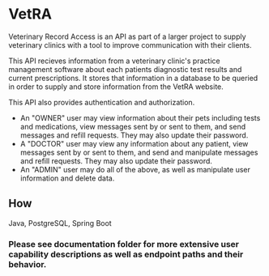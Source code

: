 # VetRA
Veterinary Record Access is an API as part of a larger project to supply veterinary clinics with a tool to improve communication with their clients. 

This API recieves information from a veterinary clinic's practice management software about each patients diagnostic test results and current prescriptions. It stores that information in a database to be queried in order to supply and store information from the VetRA website. 

This API also provides authentication and authorization. 
- An "OWNER" user may view information about their pets including tests and medications, view messages sent by or sent to them, and send messages and refill requests. They may also update their password.
- A "DOCTOR" user may view any information about any patient, view messages sent by or sent to them, and send and manipulate messages and refill requests. They may also update their password.
- An "ADMIN" user may do all of the above, as well as manipulate user information and delete data.

## How
Java, PostgreSQL, Spring Boot


### Please see documentation folder for more extensive user capability descriptions as well as endpoint paths and their behavior.

